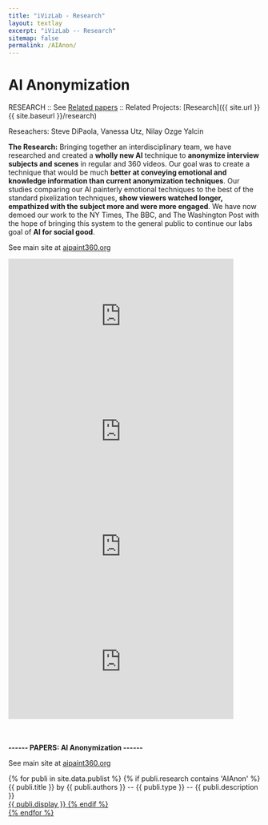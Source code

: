 ```yaml
---
title: "iVizLab - Research"
layout: textlay
excerpt: "iVizLab -- Research"
sitemap: false
permalink: /AIAnon/
---
```


# AI Anonymization 


RESEARCH :: See [Related papers](#paperSection) ::  Related Projects: [Research]({{ site.url }}{{ site.baseurl }}/research)

Reseachers: Steve DiPaola, Vanessa Utz, Nilay Ozge Yalcin 


**The Research:**
Bringing together an interdisciplinary team, we have researched and created a **wholly new AI** technique to **anonymize interview subjects and scenes** in regular and 360 videos. Our goal was to create a technique that would be much **better at conveying emotional and knowledge information than current anonymization techniques**. Our studies comparing our AI painterly emotional techniques to the best of the standard pixelization techniques, **show viewers watched longer, empathized with the subject more and were more engaged**. We have now demoed our work to the NY Times, The BBC, and The Washington Post with the hope of bringing this system to the general public to continue our labs goal of **AI for social good**.

See main site at [aipaint360.org](https://aipaint360.org)
<br>
<iframe width="450" height="230" src="https://www.youtube.com/embed/56-S-gSINgk?rel=0" frameborder="0" allowfullscreen></iframe>
<br>
<iframe width="450" height="230" src="https://www.youtube.com/embed/O_FaV-6hahM?rel=0" frameborder="0" allowfullscreen></iframe>
<iframe width="450" height="230" src="https://www.youtube.com/embed/R7Y_XVq9CBI?rel=0" frameborder="0" allowfullscreen></iframe>
<iframe width="450" height="230" src="https://www.youtube.com/embed/ZOj9DUsx5Ww?rel=0" frameborder="0" allowfullscreen></iframe>


<div id="paperSection"></div>


<br><br>
**------  PAPERS: AI Anonymization   ------**

See main site at [aipaint360.org](https://aipaint360.org)

{% for publi in site.data.publist %}
  {% if publi.research contains 'AIAnon' %}
  <pubtit>{{ publi.title }}</pubtit> by
  {{ publi.authors }} --   <pubtit>{{ publi.type }}</pubtit> -- {{ publi.description }}
  <br> <a href="{{ publi.url }}">{{ publi.display }}
  {% endif %}  
{% endfor %}

